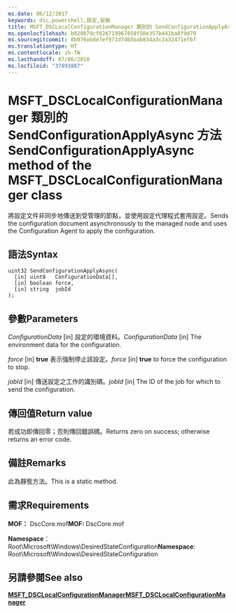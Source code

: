 ```yaml
---
ms.date: 06/12/2017
keywords: dsc,powershell,設定,安裝
title: MSFT_DSCLocalConfigurationManager 類別的 SendConfigurationApplyAsync 方法
ms.openlocfilehash: b028079cf826719967858f50e357b441ba8f9d79
ms.sourcegitcommit: 8b076ebde7ef971d7465bab834a3c2a32471ef6f
ms.translationtype: HT
ms.contentlocale: zh-TW
ms.lasthandoff: 07/06/2018
ms.locfileid: "37893887"
---
```

# <a name="sendconfigurationapplyasync-method-of-the-msftdsclocalconfigurationmanager-class"></a><span data-ttu-id="07575-103">MSFT_DSCLocalConfigurationManager 類別的 SendConfigurationApplyAsync 方法</span><span class="sxs-lookup"><span data-stu-id="07575-103">SendConfigurationApplyAsync method of the MSFT_DSCLocalConfigurationManager class</span></span>

<span data-ttu-id="07575-104">將設定文件非同步地傳送到受管理的節點，並使用設定代理程式套用設定。</span><span class="sxs-lookup"><span data-stu-id="07575-104">Sends the configuration document asynchronously to the managed node and uses the Configuration Agent to apply the configuration.</span></span>

## <a name="syntax"></a><span data-ttu-id="07575-105">語法</span><span class="sxs-lookup"><span data-stu-id="07575-105">Syntax</span></span>

```mof
uint32 SendConfigurationApplyAsync(
  [in] uint8   ConfigurationData[],
  [in] boolean force,
  [in] string  jobId
);
```

## <a name="parameters"></a><span data-ttu-id="07575-106">參數</span><span class="sxs-lookup"><span data-stu-id="07575-106">Parameters</span></span>

<span data-ttu-id="07575-107">*ConfigurationData* \[in\] 設定的環境資料。</span><span class="sxs-lookup"><span data-stu-id="07575-107">*ConfigurationData* \[in\] The environment data for the configuration.</span></span>

<span data-ttu-id="07575-108">*force* \[in\] **true** 表示強制停止該設定。</span><span class="sxs-lookup"><span data-stu-id="07575-108">*force* \[in\] **true** to force the configuration to stop.</span></span>

<span data-ttu-id="07575-109">*jobId* \[in\] 傳送設定之工作的識別碼。</span><span class="sxs-lookup"><span data-stu-id="07575-109">*jobId* \[in\] The ID of the job for which to send the configuration.</span></span>

## <a name="return-value"></a><span data-ttu-id="07575-110">傳回值</span><span class="sxs-lookup"><span data-stu-id="07575-110">Return value</span></span>

<span data-ttu-id="07575-111">若成功即傳回零；否則傳回錯誤碼。</span><span class="sxs-lookup"><span data-stu-id="07575-111">Returns zero on success; otherwise returns an error code.</span></span>

## <a name="remarks"></a><span data-ttu-id="07575-112">備註</span><span class="sxs-lookup"><span data-stu-id="07575-112">Remarks</span></span>

<span data-ttu-id="07575-113">此為靜態方法。</span><span class="sxs-lookup"><span data-stu-id="07575-113">This is a static method.</span></span>

## <a name="requirements"></a><span data-ttu-id="07575-114">需求</span><span class="sxs-lookup"><span data-stu-id="07575-114">Requirements</span></span>

<span data-ttu-id="07575-115">**MOF：** DscCore.mof</span><span class="sxs-lookup"><span data-stu-id="07575-115">**MOF:** DscCore.mof</span></span>

<span data-ttu-id="07575-116">**Namespace**：Root\Microsoft\Windows\DesiredStateConfiguration</span><span class="sxs-lookup"><span data-stu-id="07575-116">**Namespace**: Root\Microsoft\Windows\DesiredStateConfiguration</span></span>

## <a name="see-also"></a><span data-ttu-id="07575-117">另請參閱</span><span class="sxs-lookup"><span data-stu-id="07575-117">See also</span></span>

[<span data-ttu-id="07575-118">**MSFT_DSCLocalConfigurationManager**</span><span class="sxs-lookup"><span data-stu-id="07575-118">**MSFT_DSCLocalConfigurationManager**</span></span>](msft-dsclocalconfigurationmanager.md)